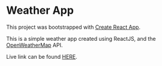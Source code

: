 # Weather App

This project was bootstrapped with [Create React App](https://github.com/facebookincubator/create-react-app).

This is a simple weather app created using ReactJS, and the [OpenWeatherMap](https://openweathermap.org) API.

Live link can be found [HERE](http://codepen.io/jasperong/full/mRZWgQ/).
